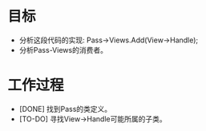 # 目标
- 分析这段代码的实现: Pass->Views.Add(View->Handle);
- 分析Pass-Views的消费者。

# 工作过程
- [DONE] 找到Pass的类定义。
- [TO-DO] 寻找View->Handle可能所属的子类。